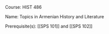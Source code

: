 




Course: HIST 486

Name: Topics in Armenian History and Literature

Prerequisite(s): [[SPS 101]] and [[SPS 102]]